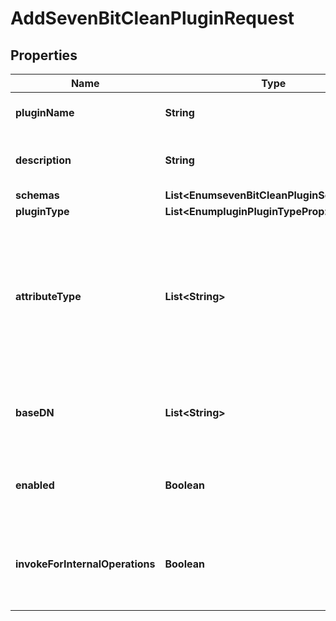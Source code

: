 

# AddSevenBitCleanPluginRequest


## Properties

| Name | Type | Description | Notes |
|------------ | ------------- | ------------- | -------------|
|**pluginName** | **String** | Name of the new Plugin |  |
|**description** | **String** | A description for this Plugin |  [optional] |
|**schemas** | **List&lt;EnumsevenBitCleanPluginSchemaUrn&gt;** |  |  |
|**pluginType** | **List&lt;EnumpluginPluginTypeProp&gt;** |  |  [optional] |
|**attributeType** | **List&lt;String&gt;** | Specifies the name or OID of an attribute type for which values should be checked to ensure that they are 7-bit clean. |  [optional] |
|**baseDN** | **List&lt;String&gt;** | Specifies the base DN below which the checking is performed. |  [optional] |
|**enabled** | **Boolean** | Indicates whether the plug-in is enabled for use. |  |
|**invokeForInternalOperations** | **Boolean** | Indicates whether the plug-in should be invoked for internal operations. |  [optional] |



